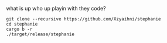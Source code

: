 what is up
who up playin with they code?

```
git clone --recursive https://github.com/Xzyaihni/stephanie
cd stephanie
cargo b -r
./target/release/stephanie
```
